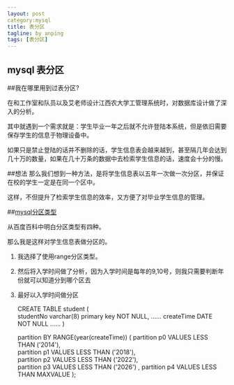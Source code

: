 ```yaml
---
layout: post
category:mysql
title: 表分区
tagline: by anping
tags: [表分区]
---
```



mysql 表分区
------------


##我在哪里用到过表分区?

在和工作室和队员以及艾老师设计江西农大学工管理系统时，对数据库设计做了深入的分析。

其中就遇到一个需求就是：学生毕业一年之后就不允许登陆本系统，但是依旧需要保存学生的信息于物理设备中。

如果只是禁止登陆的话并不删除的话，学生信息表会越来越到，甚至隔几年会达到几十万的数量，如果在几十万条的数据中去检索学生信息的话，速度会十分的慢。


##想法
那么我们想到一种方法，是将学生信息表以五年一次做一次分区，并保证在校的学生一定是在同一个区中。

这样，不但提升了检索学生信息的效率，又方便了对毕业学生信息的管理。



##[mysql分区类型](http://baike.baidu.com/view/4318131.htm?fr=aladdin)

从百度百科中明白分区类型有四种。

那么我是这样对学生信息表做分区的。

1.	我选择了使用range分区类型。
2.	然后将入学时间做了分析，因为入学时间是每年的9,10号，则我只需要判断年份就可以知道分到哪个区去
3.	最好以入学时间做分区



	CREATE TABLE student (  
		studentNo varchar(8) primary key NOT NULL,
	   	......
		createTime DATE NOT NULL 
		...... 
	)  
	  
	partition BY RANGE(year(createTime)) 
	(
		partition p0 VALUES LESS THAN ('2014'),  
		partition p1 VALUES LESS THAN ('2018'),  
		partition p2 VALUES LESS THAN ('2022'),  
		partition p3 VALUES LESS THAN ('2026') ,
		partition p4 VALUES LESS THAN MAXVALUE
	);






